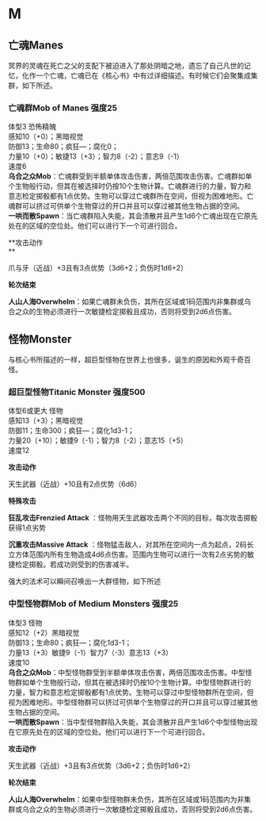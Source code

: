 # M

## 亡魂Manes 

冥界的灵魂在死亡之父的支配下被迫进入了那处阴暗之地，遗忘了自己凡世的记忆，化作一个亡魂，亡魂已在《核心书》中有过详细描述。有时候它们会聚集成集群，如下所述。

### 亡魂群Mob of Manes 强度25 

体型3 恐怖精魄  
感知10（+0）；黑暗视觉  
防御13；生命80；疯狂—；腐化0；  
力量10（+0）；敏捷13（+3）；智力8（-2）；意志9（-1）  
速度6  
**乌合之众Mob**：亡魂群受到半额单体攻击伤害，两倍范围攻击伤害。亡魂群如单个生物般行动，但其在被选择时仍按10个生物计算。亡魂群进行的力量，智力和意志检定掷骰都有1点优势。生物可以穿过亡魂群所在空间，但视为困难地形。亡魂群可以挤过可供单个生物穿过的开口并且可以穿过被其他生物占据的空间。  
**一哄而散Spawn**：当亡魂群陷入失能，其会溃散并且产生1d6个亡魂出现在它原先处在的区域的空位处。他们可以进行下一个可进行回合。  

**攻击动作  
**

爪与牙（近战）+3且有3点优势（3d6+2；负伤时1d6+2）  

**轮次结束**  

**人山人海Overwhelm**：如果亡魂群未负伤，其所在区域或1码范围内非集群或乌合之众的生物必须进行一次敏捷检定掷骰且成功，否则将受到2d6点伤害。

## 怪物Monster 

与核心书所描述的一样，超巨型怪物在世界上也很多，诞生的原因和外观千奇百怪。

### 超巨型怪物Titanic Monster 强度500 

体型6或更大 怪物  
感知13（+3）；黑暗视觉  
防御11；生命300；疯狂—；腐化1d3-1；  
力量20（+10）；敏捷9（-1）；智力8（-2）；意志15（+5）  
速度12  

**攻击动作**  

天生武器（近战）+10且有2点优势（6d6）  

**特殊攻击**  

**狂乱攻击Frenzied Attack**
：怪物用天生武器攻击两个不同的目标，每次攻击掷骰获得1点劣势  

**沉重攻击Massive Attack**
：怪物猛击敌人，对其所在空间内一点为起点，2码长立方体范围内所有生物造成4d6点伤害。范围内生物可以进行一次有2点劣势的敏捷检定掷骰。若成功则受到的伤害减半。

强大的法术可以瞬间召唤出一大群怪物，如下所述

### 中型怪物群Mob of Medium Monsters 强度25 

体型3 怪物  
感知12（+2）黑暗视觉  
防御13；生命80；疯狂—；腐化1d3-1；  
力量13（+3）敏捷9（-1）智力7（-3）意志13（+3）  
速度10  
**乌合之众Mob**：中型怪物群受到半额单体攻击伤害，两倍范围攻击伤害。中型怪物群如单个生物般行动，但其在被选择时仍按10个生物计算。中型怪物群进行的力量，智力和意志检定掷骰都有1点优势。生物可以穿过中型怪物群所在空间，但视为困难地形。中型怪物群可以挤过可供单个生物穿过的开口并且可以穿过被其他生物占据的空间。  
**一哄而散Spawn**：当中型怪物群陷入失能，其会溃散并且产生1d6个中型怪物出现在它原先处在的区域的空位处。他们可以进行下一个可进行回合。  

**攻击动作**  

天生武器（近战）+3且有3点优势（3d6+2；负伤时1d6+2）  

**轮次结束**  

**人山人海Overwhelm**：如果中型怪物群未负伤，其所在区域或1码范围内为非集群或乌合之众的生物必须进行一次敏捷检定掷骰且成功，否则将受到2d6点伤害。
